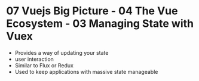 # 07 Vuejs Big Picture - 04 The Vue Ecosystem - 03 Managing State with Vuex

- Provides a way of updating your state
- user interaction
- Similar to Flux or Redux
- Used to keep applications with massive state manageable